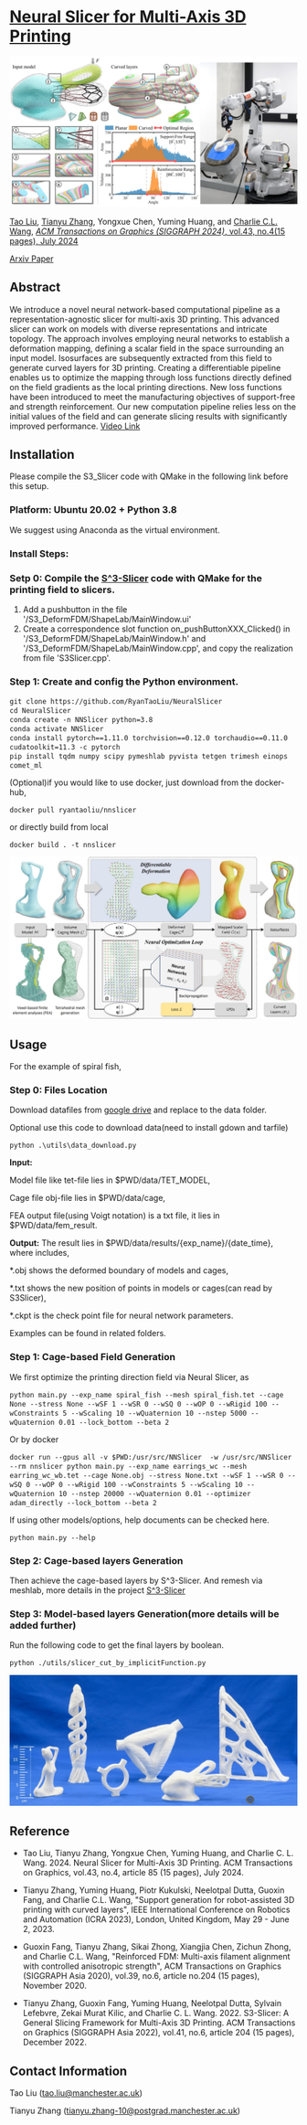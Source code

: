 # [Neural Slicer for Multi-Axis 3D Printing](https://RyanTaoLiu.github.io/NeuralSlicer)

![](DataSet/figures/teaser.jpg)

[Tao Liu](https://www.linkedin.com/in/tao-liu-730942225), [Tianyu Zhang](https://www.linkedin.com/in/tianyu-zhang-49b8231b5/), Yongxue Chen, Yuming Huang, and [Charlie C.L. Wang](https://mewangcl.github.io/), [*ACM Transactions on Graphics (SIGGRAPH 2024)*, vol.43, no.4(15 pages), July 2024](https://doi.org/10.1145/3658212)

[Arxiv Paper](http://arxiv.org/abs/2404.15061)

## Abstract
We introduce a novel neural network-based computational pipeline as a representation-agnostic slicer for multi-axis 3D printing. This advanced slicer can work on models with diverse representations and intricate topology. The approach involves employing neural networks to establish a deformation mapping, defining a scalar field in the space surrounding an input model. Isosurfaces are subsequently extracted from this field to generate curved layers for 3D printing. Creating a differentiable pipeline enables us to optimize the mapping through loss functions directly defined on the field gradients as the local printing directions. New loss functions have been introduced to meet the manufacturing objectives of support-free and strength reinforcement. Our new computation pipeline relies less on the initial values of the field and can generate slicing results with significantly improved performance. [Video Link](https://www.youtube.com/watch?v=qNm1ierKuUk)

## Installation

Please compile the S3_Slicer code with QMake in the following link before this setup.

### **Platform**: Ubuntu 20.02 + Python 3.8

We suggest using Anaconda as the virtual environment.

### Install Steps: 

### Setp 0: Compile the [S^3-Slicer](https://github.com/zhangty019/S3_DeformFDM) code with QMake for the printing field to slicers.

1. Add a pushbutton in the file '/S3_DeformFDM/ShapeLab/MainWindow.ui'
2. Create a correspondence slot function on_pushButtonXXX_Clicked() in '/S3_DeformFDM/ShapeLab/MainWindow.h' and '/S3_DeformFDM/ShapeLab/MainWindow.cpp', and copy the realization from file 'S3Slicer.cpp'.


### Step 1: Create and config the Python environment.

```
git clone https://github.com/RyanTaoLiu/NeuralSlicer
cd NeuralSlicer
conda create -n NNSlicer python=3.8
conda activate NNSlicer
conda install pytorch==1.11.0 torchvision==0.12.0 torchaudio==0.11.0 cudatoolkit=11.3 -c pytorch
pip install tqdm numpy scipy pymeshlab pyvista tetgen trimesh einops comet_ml 
```

(Optional)if you would like to use docker, just download from the docker-hub,
```
docker pull ryantaoliu/nnslicer
```
or directly build from local
```
docker build . -t nnslicer
```

![](DataSet/figures/pipline.jpg)

## Usage

For the example of spiral fish,
### Step 0: Files Location
Download datafiles from [google drive](https://drive.google.com/drive/folders/19bvwt9CdLHqdVBGZUZ3-ex9OD24y7bOu?usp=sharing)
and replace to the data folder.


Optional use this code to download data(need to install gdown and tarfile)
```
python .\utils\data_download.py
```

**Input:**

Model file like tet-file lies in $PWD/data/TET_MODEL,

Cage file obj-file lies in $PWD/data/cage, 

FEA output file(using Voigt notation) is a txt file, it lies in $PWD/data/fem_result. 

**Output:**
The result lies in $PWD/data/results/{exp_name}/{date_time}, where includes,

*.obj shows the deformed boundary of models and cages, 

*.txt shows the new position of points in models or cages(can read by S3Slicer), 

*.ckpt is the check point file for neural network parameters.

Examples can be found in related folders.

### Step 1: Cage-based Field Generation
We first optimize the printing direction field via Neural Slicer, as

```
python main.py --exp_name spiral_fish --mesh spiral_fish.tet --cage None --stress None --wSF 1 --wSR 0 --wSQ 0 --wOP 0 --wRigid 100 --wConstraints 5 --wScaling 10 --wQuaternion 10 --nstep 5000 --wQuaternion 0.01 --lock_bottom --beta 2
```

Or by docker
```
docker run --gpus all -v $PWD:/usr/src/NNSlicer  -w /usr/src/NNSlicer --rm nnslicer python main.py --exp_name earrings_wc --mesh earring_wc_wb.tet --cage None.obj --stress None.txt --wSF 1 --wSR 0 --wSQ 0 --wOP 0 --wRigid 100 --wConstraints 5 --wScaling 10 --wQuaternion 10 --nstep 20000 --wQuaternion 0.01 --optimizer adam_directly --lock_bottom --beta 2
```

If using other models/options, help documents can be checked here.
```
python main.py --help
```

### Step 2: Cage-based layers Generation
Then achieve the cage-based layers by S^3-Slicer.
And remesh via meshlab, more details in the project [S^3-Slicer](https://github.com/zhangty019/S3_DeformFDM)

### Step 3: Model-based layers Generation(more details will be added further)
Run the following code to get the final layers by boolean.
```
python ./utils/slicer_cut_by_implicitFunction.py
```


![](DataSet/figures/printingResult.jpg)
## Reference
+ Tao Liu, Tianyu Zhang, Yongxue Chen, Yuming Huang, and Charlie C. L. Wang. 2024. Neural Slicer for Multi-Axis 3D Printing. ACM Transactions on Graphics, vol.43, no.4, article 85 (15 pages), July 2024.

+ Tianyu Zhang, Yuming Huang, Piotr Kukulski, Neelotpal Dutta, Guoxin Fang, and Charlie C.L. Wang, "Support generation for robot-assisted 3D printing with curved layers", IEEE International Conference on Robotics and Automation (ICRA 2023), London, United Kingdom, May 29 - June 2, 2023.

+ Guoxin Fang, Tianyu Zhang, Sikai Zhong, Xiangjia Chen, Zichun Zhong, and Charlie C.L. Wang, "Reinforced FDM: Multi-axis filament alignment with controlled anisotropic strength", ACM Transactions on Graphics (SIGGRAPH Asia 2020), vol.39, no.6, article no.204 (15 pages), November 2020.

+ Tianyu Zhang, Guoxin Fang, Yuming Huang, Neelotpal Dutta, Sylvain Lefebvre, Zekai Murat Kilic, and Charlie C. L. Wang. 2022. S3-Slicer: A General Slicing Framework for Multi-Axis 3D Printing. ACM Transactions on Graphics (SIGGRAPH Asia 2022), vol.41, no.6, article 204 (15 pages), December 2022.
## Contact Information
Tao Liu      (tao.liu@manchester.ac.uk)

Tianyu Zhang (tianyu.zhang-10@postgrad.manchester.ac.uk)